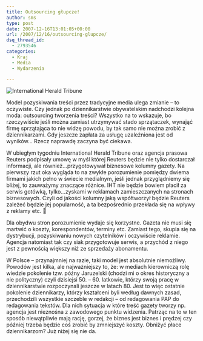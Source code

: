 ```yaml
---
title: Outsourcing głupcze!
author: sms
type: post
date: 2007-12-16T13:01:05+00:00
url: /2007/12/16/outsourcing-glupcze/
dsq_thread_id:
  - 2793546
categories:
  - Kraj
  - Media
  - Wydarzenia

---
```

![International Herald Tribune][1]

Model pozyskiwania treści przez tradycyjne media ulega zmianie &#8211; to oczywiste. Czy jednak po dziennikarstwie obywatelskim nadchodzi kolejna moda: outsourcing tworzenia treści? Wszystko na to wskazuje, bo rzeczywiście jeśli można zamiast utrzymywać stado sprzątaczek, wynająć firmę sprzątająca to nie widzę powodu, by tak samo nie można zrobić z dziennikarzami. Gdy jeszcze zapłata za usługę uzależniona jest od wyników&#8230; Rzecz naprawdę zaczyna być ciekawa.<!--more-->

W ubiegłym tygodniu International Herald Tribune oraz agencja prasowa Reuters podpisały umowę w myśl której Reuters będzie nie tylko dostarczał informacji, ale również&#8230;przygotowywał biznesowe kolumny gazety. Na pierwszy rzut oka wygląda to na zwykłe porozumienie pomiędzy dwiema firmami jakich pełno w świecie medialnym, jeśli jednak przyglądniemy się bliżej, to zauważymy znaczące różnice. IHT nie będzie bowiem płacił za serwis gotówką, tylko&#8230;zyskami w reklamach zamieszczanych na stronach biznesowych. Czyli od jakości kolumny jaką współtworzył będzie Reuters zależeć będzie jej popularność, a ta bezpośrednio przekłada się na wpływy z reklamy etc. 🙂

Dla obydwu stron porozumienie wydaje się korzystne. Gazeta nie musi się martwić o koszty, korespondentów, terminy etc. Zamiast tego, skupia się na dystrybucji, pozyskiwaniu nowych czytelników i oczywiście reklamie. Agencja natomiast tak czy siak przygotowuje serwis, a przychód z niego jest z pewnością większy niż ze sprzedaży abonamentu.

W Polsce &#8211; przynajmniej na razie, taki model jest absolutnie niemożliwy. Powodów jest kilka, ale najważniejszy to, że: w mediach kierowniczą rolę wiedzie pokolenie tzw. późny Jaruzelski (chodzi mi o okres historyczny a nie polityczny) czyli dzisiejsi 50. &#8211; 60. latkowie, którzy swoją pracę w dziennikarstwie rozpoczynali jeszcze w latach 80. Jest to więc ostatnie pokolenie dziennikarzy, którzy kształceni byli według dawnych zasad, przechodzili wszystkie szczeble w redakcji &#8211; od redagowania PAP do redagowania tekstów. Dla nich sytuacja w które treść gazety tworzy np. agencja jest nieznośna z zawodowego punktu widzenia. Patrząc na to w ten sposób niewątpliwie mają rację, gorzej, że biznes jest biznes i prędzej czy później trzeba będzie coś zrobić by zmniejszyć koszty. Obniżyć płace dziennikarzom? Już niżej się nie da.

 [1]: http://www.iht.com/images/v3/logo_all.gif